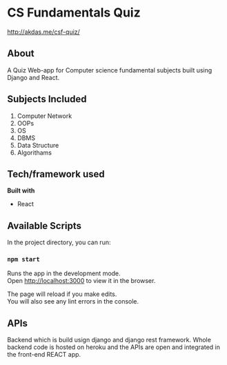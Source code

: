 # CS Fundamentals Quiz
http://akdas.me/csf-quiz/

## About
A Quiz Web-app for Computer science fundamental subjects built using
Django and React.

## Subjects Included
1. Computer Network
2. OOPs
3. OS
4. DBMS
5. Data Structure
6. Algorithams

## Tech/framework used
<b>Built with</b>
- React

## Available Scripts

In the project directory, you can run:

### `npm start`

Runs the app in the development mode.\
Open [http://localhost:3000](http://localhost:3000) to view it in the browser.

The page will reload if you make edits.\
You will also see any lint errors in the console.

## APIs
Backend which is build usign django and django rest framework. Whole backend code is hosted on heroku and the APIs are open and integrated in the front-end REACT app.

